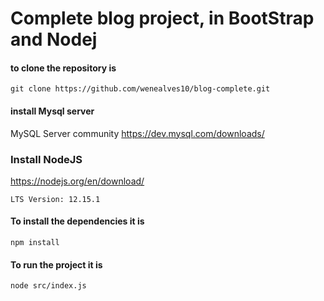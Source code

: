 # Complete blog project, in BootStrap and Nodej
#### to clone the repository is 
```git clone https://github.com/wenealves10/blog-complete.git ```
#### install Mysql server
 MySQL Server community
 https://dev.mysql.com/downloads/

### Install NodeJS
https://nodejs.org/en/download/

```LTS Version: 12.15.1```

#### To install the dependencies it is
```npm install```
#### To run the project it is
```node src/index.js```
